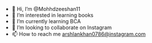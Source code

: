 - 👋 Hi, I’m @Mohhdzeeshan11
- 👀 I’m interested in learning books
- 🌱 I’m currently learning BCA
- 💞️ I’m looking to collaborate on Instagram
- 📫 How to reach me arshlankhan0786@instagram.com

<!---
Mohhdzeeshan11/Mohhdzeeshan11 is a ✨ special ✨ repository because its `README.md` (this file) appears on your GitHub profile.
You can click the Preview link to take a look at your changes.
--->
